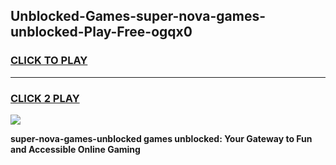 
## Unblocked-Games-super-nova-games-unblocked-Play-Free-ogqx0
<h3>
<a href="https://premium76.site?title=super-nova-games-unblocked&ref=15A">CLICK TO PLAY</a></h3>
<hr>

<h3>
<a href="https://premium76.site?title=super-nova-games-unblocked&ref=15A">CLICK 2 PLAY</a>
  
</h3>

<a href="https://premium76.site?title=super-nova-games-unblocked&ref=15A"><img src="https://clearcache.store/games.png"></a>


**super-nova-games-unblocked games unblocked: Your Gateway to Fun and Accessible Online Gaming**

